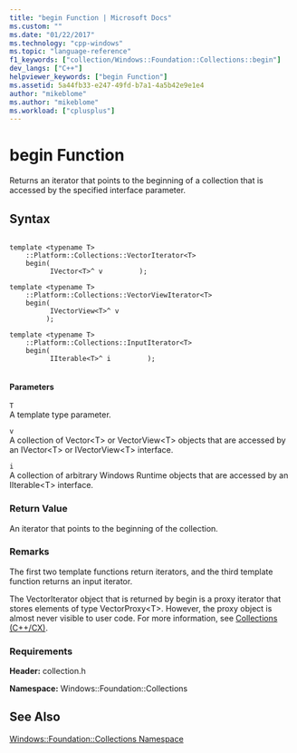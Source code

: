 ```yaml
---
title: "begin Function | Microsoft Docs"
ms.custom: ""
ms.date: "01/22/2017"
ms.technology: "cpp-windows"
ms.topic: "language-reference"
f1_keywords: ["collection/Windows::Foundation::Collections::begin"]
dev_langs: ["C++"]
helpviewer_keywords: ["begin Function"]
ms.assetid: 5a44fb33-e247-49fd-b7a1-4a5b42e9e1e4
author: "mikeblome"
ms.author: "mikeblome"
ms.workload: ["cplusplus"]
---
```

# begin Function
Returns an iterator that points to the beginning of a collection that is accessed by the specified interface parameter.  
  
## Syntax  
  
```  
  
template <typename T>   
    ::Platform::Collections::VectorIterator<T>   
    begin(  
          IVector<T>^ v         );  
  
template <typename T>   
    ::Platform::Collections::VectorViewIterator<T>   
    begin(  
          IVectorView<T>^ v  
         );   
  
template <typename T>   
    ::Platform::Collections::InputIterator<T>   
    begin(  
          IIterable<T>^ i         );  
  
```  
  
#### Parameters  
 `T`  
 A template type parameter.  
  
 `v`  
 A collection of Vector\<T> or VectorView\<T> objects that are accessed by an IVector\<T> or IVectorView\<T> interface.  
  
 `i`  
 A collection of arbitrary Windows Runtime objects that are accessed by an IIterable\<T> interface.  
  
### Return Value  
 An iterator that points to the beginning of the collection.  
  
### Remarks  
 The first two template functions return iterators, and the third template function returns an input iterator.  
  
 The VectorIterator object that is returned by begin is a proxy iterator that stores elements of type VectorProxy\<T>. However, the proxy object is almost never visible to user code. For more information, see [Collections (C++/CX)](../cppcx/collections-c-cx.md).  
  
### Requirements  
 **Header:** collection.h  
  
 **Namespace:** Windows::Foundation::Collections  
  
## See Also  
 [Windows::Foundation::Collections Namespace](../cppcx/windows-foundation-collections-namespace-c-cx.md)